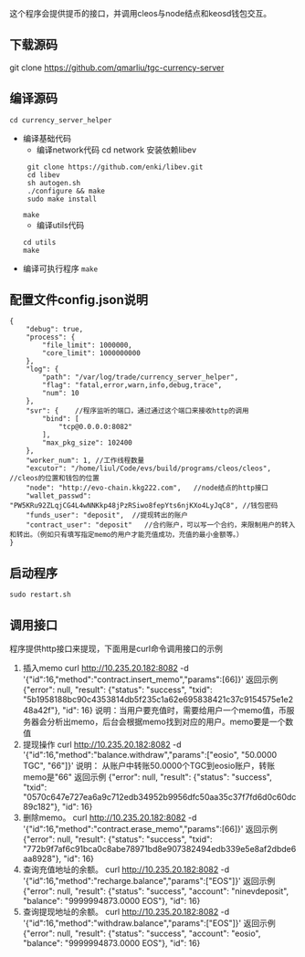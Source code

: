 
这个程序会提供提币的接口，并调用cleos与node结点和keosd钱包交互。

## 下载源码
git clone https://github.com/qmarliu/tgc-currency-server

## 编译源码
`cd currency_server_helper`
+ 编译基础代码
   - 编译network代码
   cd network
   安装依赖libev
   ```
    git clone https://github.com/enki/libev.git
    cd libev
    sh autogen.sh
    ./configure && make
    sudo make install
   ```
    `make`
   - 编译utils代码
   ```
   cd utils
   make
   ```
+ 编译可执行程序
    `make`

## 配置文件config.json说明
```
{
    "debug": true,
    "process": {
        "file_limit": 1000000,
        "core_limit": 1000000000
    },
    "log": {
        "path": "/var/log/trade/currency_server_helper",
        "flag": "fatal,error,warn,info,debug,trace",
        "num": 10
    },
    "svr": {    //程序监听的端口，通过通过这个端口来接收http的调用
        "bind": [
            "tcp@0.0.0.0:8082"
        ],
        "max_pkg_size": 102400
    },
    "worker_num": 1, //工作线程数量
    "excutor": "/home/liul/Code/evs/build/programs/cleos/cleos", //cleos的位置和钱包的位置
    "node": "http://evo-chain.kkg222.com",   //node结点的http接口
    "wallet_passwd": "PW5KRu92ZLqjCG4L4wNNKkp48jPzRSiwo8fepYts6njKXo4LyJqC8", //钱包密码
    "funds_user": "deposit",  //提现转出的账户
    "contract_user": "deposit"   //合约账户，可以写一个合约，来限制用户的转入和转出。（例如只有填写指定memo的用户才能充值成功，充值的最小金额等。）
}
```

## 启动程序
`sudo restart.sh`

## 调用接口
程序提供http接口来提现，下面用是curl命令调用接口的示例
1. 插入memo
curl http://10.235.20.182:8082 -d '{"id":16,"method":"contract.insert_memo","params":[66]}'
返回示例
{"error": null, "result": {"status": "success", "txid": "5b1958188bc90c4353814db5f235c1a62e695838421c37c9154575e1e248a42f"}, "id": 16}
说明：当用户要充值时，需要给用户一个memo值，币服务器会分析出memo，后台会根据memo找到对应的用户。memo要是一个数值
2. 提现操作
curl http://10.235.20.182:8082 -d '{"id":16,"method":"balance.withdraw","params":["eosio", "50.0000 TGC", "66"]}'
说明： 从账户中转账50.0000个TGC到eosio账户，转账memo是"66"
返回示例
{"error": null, "result": {"status": "success", "txid": "0570c647e727ea6a9c712edb34952b9956dfc50aa35c37f7fd6d0c60dc89c182"}, "id": 16}
3. 删除memo。
curl http://10.235.20.182:8082 -d '{"id":16,"method":"contract.erase_memo","params":[66]}'
返回示例
{"error": null, "result": {"status": "success", "txid": "772b9f7af6c91bca0c8abe78971bd8e907382494edb339e5e8af2dbde6aa8928"}, "id": 16}
4. 查询充值地址的余额。
curl http://10.235.20.182:8082 -d '{"id":16,"method":"recharge.balance","params":["EOS"]}'
返回示例
{"error": null, "result": {"status": "success", "account": "ninevdeposit", "balance": "9999994873.0000 EOS"}, "id": 16}
5. 查询提现地址的余额。
curl http://10.235.20.182:8082 -d '{"id":16,"method":"withdraw.balance","params":["EOS"]}'
返回示例
{"error": null, "result": {"status": "success", "account": "eosio", "balance": "9999994873.0000 EOS"}, "id": 16}